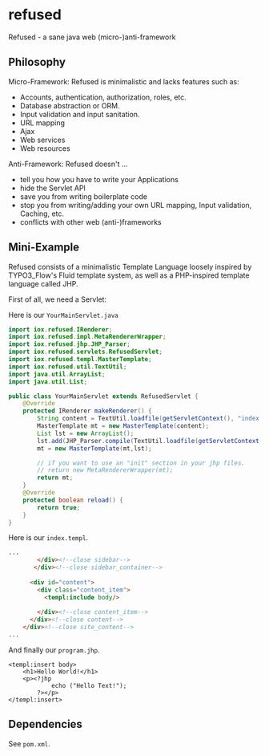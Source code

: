 refused
=======

Refused - a sane java web (micro-)anti-framework

Philosophy
----------

Micro-Framework: Refused is minimalistic and lacks features such as:
* Accounts, authentication, authorization, roles, etc.
* Database abstraction or ORM.
* Input validation and input sanitation.
* URL mapping
* Ajax
* Web services
* Web resources

Anti-Framework: Refused doesn't ...
* tell you how you have to write your Applications
* hide the Servlet API
* save you from writing boilerplate code
* stop you from writing/adding your own URL mapping, Input validation, Caching, etc.
* conflicts with other web (anti-)frameworks


Mini-Example
------------

Refused consists of a minimalistic Template Language loosely inspired by TYPO3_Flow's
Fluid template system, as well as a PHP-inspired template language called JHP.

First of all, we need a Servlet:

Here is our `YourMainServlet.java`
```java
import iox.refused.IRenderer;
import iox.refused.impl.MetaRendererWrapper;
import iox.refused.jhp.JHP_Parser;
import iox.refused.servlets.RefusedServlet;
import iox.refused.templ.MasterTemplate;
import iox.refused.util.TextUtil;
import java.util.ArrayList;
import java.util.List;

public class YourMainServlet extends RefusedServlet {
    @Override
    protected IRenderer makeRenderer() {
        String content = TextUtil.loadfile(getServletContext(), "index.templ");
        MasterTemplate mt = new MasterTemplate(content);
        List lst = new ArrayList();
        lst.add(JHP_Parser.compile(TextUtil.loadfile(getServletContext(), "program.jhp")));
        mt = new MasterTemplate(mt,lst);

        // if you want to use an "init" section in your jhp files.
        // return new MetaRendererWrapper(mt);
        return mt;
    }
    @Override
    protected boolean reload() {
        return true;
    }
}
```

Here is our `index.templ`.
```html
...
        </div><!--close sidebar-->
       </div><!--close sidebar_container-->	
	   
	  <div id="content">
        <div class="content_item">
		  <templ:include body/>
		  
		</div><!--close content_item-->
      </div><!--close content-->   
	</div><!--close site_content-->  
...
```

And finally our `program.jhp`.
```
<templ:insert body>
	<h1>Hello World!</h1>
	<p><?jhp
            echo ("Hello Text!");
        ?></p>
</templ:insert>
```

Dependencies
------------

See `pom.xml`.
